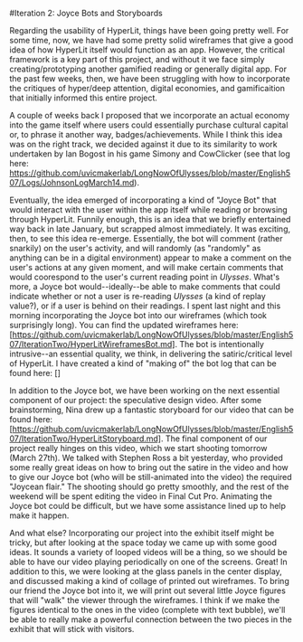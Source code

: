 #Iteration 2: Joyce Bots and Storyboards

Regarding the usability of HyperLit, things have been going pretty well. For some time, now, we have had some pretty solid wireframes that give a good idea of how HyperLit itself would function as an app. However, the critical framework is a key part of this project, and without it we face simply creating/prototyping another gamified reading or generally digital app. For the past few weeks, then, we have been struggling with how to incorporate the critiques of hyper/deep attention, digital economies, and gamificaition that initially informed this entire project. 

A couple of weeks back I proposed that we incorporate an actual economy into the game itself where users could essentially purchase cultural capital or, to phrase it another way, badges/achievements. While I think this idea was on the right track, we decided against it due to its similarity to work undertaken by Ian Bogost in his game Simony and CowClicker (see that log here: https://github.com/uvicmakerlab/LongNowOfUlysses/blob/master/English507/Logs/JohnsonLogMarch14.md). 

Eventually, the idea emerged of incorporating a kind of "Joyce Bot" that would interact with the user within the app itself while reading or browsing through HyperLit. Funnily enough, this is an idea that we briefly entertained way back in late January, but scrapped almost immediately. It was exciting, then, to see this idea re-emerge. Essentially, the bot will comment (rather snarkily) on the user's activity, and will randomly (as "randomly" as anything can be in a digital environment) appear to make a comment on the user's actions at any given moment, and will make certain comments that would coorespond to the user's current reading point in _Ulysses_. What's more, a Joyce bot would--ideally--be able to make comments that could indicate whether or not a user is re-reading _Ulysses_ (a kind of replay value?), or if a user is behind on their readings. I spent last night and this morning incorporating the Joyce bot into our wireframes (which took surprisingly long). You can find the updated wireframes here: [https://github.com/uvicmakerlab/LongNowOfUlysses/blob/master/English507/IterationTwo/HyperLitWireframesBot.md]. The bot is intentionally intrusive--an essential quality, we think, in delivering the satiric/critical level of HyperLit. I have created a kind of "making of" the bot log that can be found here: [] 

In addition to the Joyce bot, we have been working on the next essential component of our project: the speculative design video. After some brainstorming, Nina drew up a fantastic storyboard for our video that can be found here: [https://github.com/uvicmakerlab/LongNowOfUlysses/blob/master/English507/IterationTwo/HyperLitStoryboard.md]. The final component of our project really hinges on this video, which we start shooting tomorrow (March 27th). We talked with Stephen Ross a bit yesterday, who provided some really great ideas on how to bring out the satire in the video and how to give our Joyce bot (who will be still-animated into the video) the required "Joycean flair." The shooting should go pretty smoothly, and the rest of the weekend will be spent editing the video in Final Cut Pro. Animating the Joyce bot could be difficult, but we have some assistance lined up to help make it happen. 

And what else? Incorporating our project into the exhibit itself might be tricky, but after looking at the space today we came up with some good ideas. It sounds a variety of looped videos will be a thing, so we should be able to have our video playing periodically on one of the screens. Great! In addition to this, we were looking at the glass panels in the center display, and discussed making a kind of collage of printed out wireframes. To bring our friend the Joyce bot into it, we will print out several little Joyce figures that will "walk" the viewer through the wireframes. I think if we make the figures identical to the ones in the video (complete with text bubble), we'll be able to really make a powerful connection between the two pieces in the exhibit that will stick with visitors.
